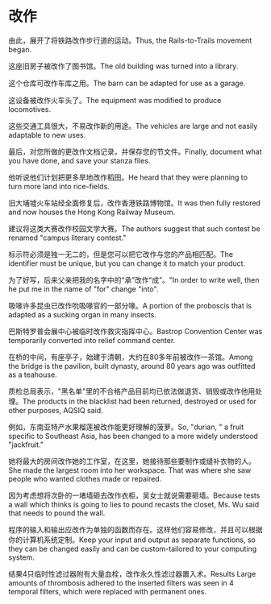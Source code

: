 # 改作

<p><span class="chinese">由此，展开了将铁路改作步行道的运动。</span><span class="english">Thus, the Rails-to-Trails movement began.</span></p>

<p><span class="chinese">这座旧房子被改作了图书馆。</span><span class="english">The old building was turned into a library.</span></p>

<p><span class="chinese">这个仓库可改作车库之用。</span><span class="english">The barn can be adapted for use as a garage.</span></p>

<p><span class="chinese">这设备被改作火车头了。</span><span class="english">The equipment was modified to produce locomotives.</span></p>

<p><span class="chinese">这些交通工具很大，不易改作新的用途。</span><span class="english">The vehicles are large and not easily adaptable to new uses.</span></p>

<p><span class="chinese">最后，对您所做的更改作文档记录，并保存您的节文件。</span><span class="english">Finally, document what you have done, and save your stanza files.</span></p>

<p><span class="chinese">他听说他们计划把更多旱地改作稻田。</span><span class="english">He heard that they were planning to turn more land into rice-fields.</span></p>

<p><span class="chinese">旧大埔墟火车站经全面修复后，改作香港铁路博物馆。</span><span class="english">It was then fully restored and now houses the Hong Kong Railway Museum.</span></p>

<p><span class="chinese">建议将这类大赛改作校园文学大赛。</span><span class="english">The authors suggest that such contest be renamed "campus literary contest."</span></p>

<p><span class="chinese">标示符必须是独一无二的，但是您可以把它改作与您的产品相匹配。</span><span class="english">The identifier must be unique, but you can change it to match your product.</span></p>

<p><span class="chinese">为了好写，后来父亲把我的名字中的“承”改作“成”。</span><span class="english">"In order to write well, then he put me in the name of "for" change "into".</span></p>

<p><span class="chinese">吸喙许多昆虫已改作吮吸喙官的一部分喙。</span><span class="english">A portion of the proboscis that is adapted as a sucking organ in many insects.</span></p>

<p><span class="chinese">巴斯特罗普会展中心被临时改作救灾指挥中心。</span><span class="english">Bastrop Convention Center was temporarily converted into relief command center.</span></p>

<p><span class="chinese">在桥的中间，有座亭子，始建于清朝，大约在80多年前被改作一茶馆。</span><span class="english">Among the bridge is the pavilion, built dynasty, around 80 years ago was outfitted as a teahouse.</span></p>

<p><span class="chinese">质检总局表示，"黑名单"里的不合格产品目前均已依法做退货、销毁或改作他用处理。</span><span class="english">The products in the blacklist had been returned, destroyed or used for other purposes, AQSIQ said.</span></p>

<p><span class="chinese">例如，东南亚特产水果榴莲被改作能更好理解的菠萝。</span><span class="english">So, "durian, " a fruit specific to Southeast Asia, has been changed to a more widely understood "jackfruit."</span></p>

<p><span class="chinese">她将最大的房间改作她的工作室，在这里，她接待那些要制作或缝补衣物的人。</span><span class="english">She made the largest room into her workspace. That was where she saw people who wanted clothes made or repaired.</span></p>

<p><span class="chinese">因为考虑想将次卧的一堵墙砸去改作衣柜，吴女士就说需要砸墙。</span><span class="english">Because tests a wall which thinks is going to lies to pound recasts the closet, Ms. Wu said that needs to pound the wall.</span></p>

<p><span class="chinese">程序的输入和输出应改作为单独的函数而存在。这样他们容易修改，并且可以根据你的计算机系统定制。</span><span class="english">Keep your input and output as separate functions, so they can be changed easily and can be custom-tailored to your computing system.</span></p>

<p><span class="chinese">结果4只临时性滤过器附有大量血栓，改作永久性滤过器置入术。</span><span class="english">Results Large amounts of thrombosis adhered to the inserted filters was seen in 4 temporal filters, which were replaced with permanent ones.</span></p>

